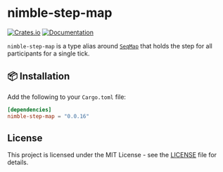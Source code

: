 # nimble-step-map

[![Crates.io](https://img.shields.io/crates/v/nimble-step-map)](https://crates.io/crates/nimble-step-map)
[![Documentation](https://docs.rs/nimble-step-map/badge.svg)](https://docs.rs/nimble-step-map)

`nimble-step-map` is a type alias around [`SeqMap`](https://crates.io/crates/seq-map) that holds the step for all participants for a single tick.

## 📦 Installation

Add the following to your `Cargo.toml` file:

```toml
[dependencies]
nimble-step-map = "0.0.16"
```

## License

This project is licensed under the MIT License - see the [LICENSE](LICENSE) file for details.

